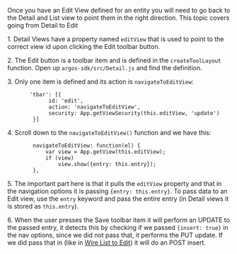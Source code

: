 Once you have an Edit View defined for an entity you will need to go back to the Detail and List view to point them in the right direction. This topic covers going from Detail to Edit

1\. Detail Views have a property named `editView` that is used to point to the correct view id upon clicking the Edit toolbar button.

2\. The Edit button is a toolbar item and is defined in the `createToolLayout` function. Open up `argos-sdk/src/Detail.js` and find the definition.

3\. Only one item is defined and its action is `navigateToEditView`:

           'tbar': [{
                 id: 'edit',
                 action: 'navigateToEditView',
                 security: App.getViewSecurity(this.editView, 'update')
            }]

4\. Scroll down to the `navigateToEditView()` function and we have this:

            navigateToEditView: function(el) {
                var view = App.getView(this.editView);
                if (view)
                    view.show({entry: this.entry});
            },

5\. The important part here is that it pulls the `editView` property and that in the navigation options it is passing `{entry: this.entry}`. To pass data to an Edit view, use the `entry` keyword and pass the entire entry (in Detail views it is stored as `this.entry`).

6\. When the user presses the Save toolbar item it will perform an UPDATE to the passed entry, it detects this by checking if we passed `{insert: true}` in the nav options, since we did not pass that, it performs the PUT update. If we did pass that in (like in [Wire List to Edit](https://github.com/Saleslogix/argos-template/wiki/Wire-List-to-Edit)) it will do an POST insert.
